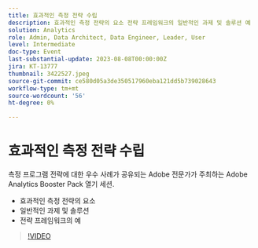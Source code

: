 ```yaml
---
title: 효과적인 측정 전략 수립
description: 효과적인 측정 전략의 요소 전략 프레임워크의 일반적인 과제 및 솔루션 예
solution: Analytics
role: Admin, Data Architect, Data Engineer, Leader, User
level: Intermediate
doc-type: Event
last-substantial-update: 2023-08-08T00:00:00Z
jira: KT-13777
thumbnail: 3422527.jpeg
source-git-commit: ce580d05a3de350517960eba121dd5b739028643
workflow-type: tm+mt
source-wordcount: '56'
ht-degree: 0%

---
```



# 효과적인 측정 전략 수립

측정 프로그램 전략에 대한 우수 사례가 공유되는 Adobe 전문가가 주최하는 Adobe Analytics Booster Pack 열기 세션.

* 효과적인 측정 전략의 요소
* 일반적인 과제 및 솔루션
* 전략 프레임워크의 예

>[!VIDEO](https://video.tv.adobe.com/v/3422527/?learn=on)
